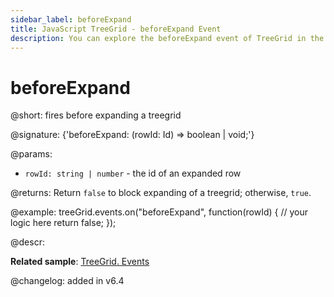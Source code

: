 ```yaml
---
sidebar_label: beforeExpand
title: JavaScript TreeGrid - beforeExpand Event 
description: You can explore the beforeExpand event of TreeGrid in the documentation of the DHTMLX JavaScript UI library. Browse developer guides and API reference, try out code examples and live demos, and download a free 30-day evaluation version of DHTMLX Suite.
---
```


# beforeExpand

@short: fires before expanding a treegrid

@signature: {'beforeExpand: (rowId: Id) => boolean | void;'}

@params:
- `rowId: string | number` - the id of an expanded row

@returns:
Return `false` to block expanding of a treegrid; otherwise, `true`.

@example:
treeGrid.events.on("beforeExpand", function(rowId) {
    // your logic here
    return false;
});

@descr:

**Related sample**: [TreeGrid. Events](https://snippet.dhtmlx.com/sgwnxshe)

@changelog: added in v6.4
